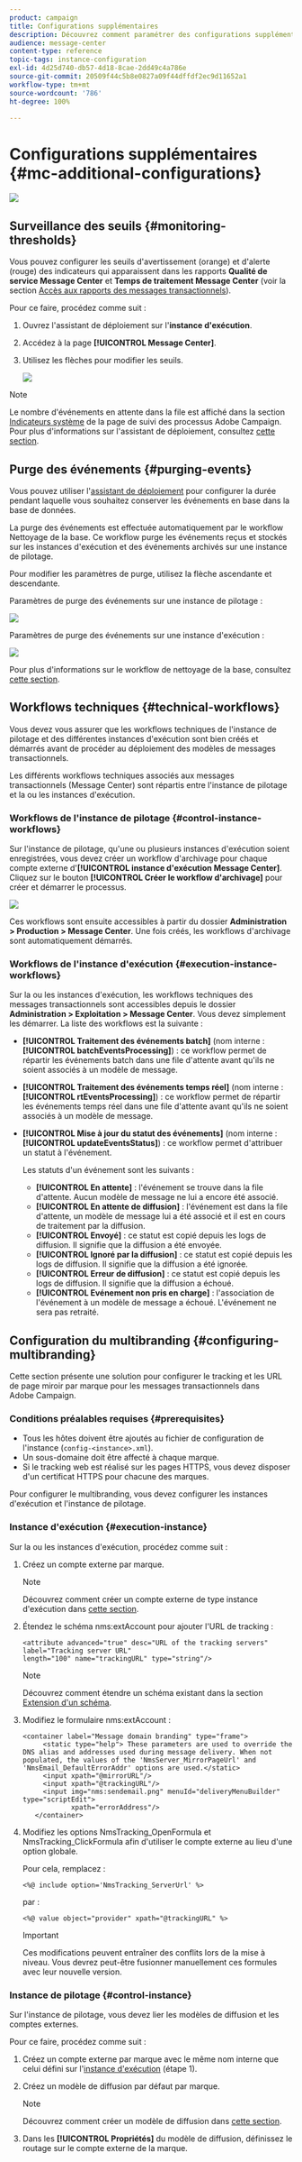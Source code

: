 ```yaml
---
product: campaign
title: Configurations supplémentaires
description: Découvrez comment paramétrer des configurations supplémentaires pour les messages transactionnels dans Adobe Campaign Classic.
audience: message-center
content-type: reference
topic-tags: instance-configuration
exl-id: 4d25d740-db57-4d18-8cae-2dd49c4a786e
source-git-commit: 20509f44c5b8e0827a09f44dffdf2ec9d11652a1
workflow-type: tm+mt
source-wordcount: '786'
ht-degree: 100%

---
```


# Configurations supplémentaires {#mc-additional-configurations}

![](../../assets/v7-only.svg)

## Surveillance des seuils {#monitoring-thresholds}

Vous pouvez configurer les seuils d&#39;avertissement (orange) et d&#39;alerte (rouge) des indicateurs qui apparaissent dans les rapports **Qualité de service Message Center** et **Temps de traitement Message Center** (voir la section [Accès aux rapports des messages transactionnels](../../message-center/using/about-transactional-messaging-reports.md)).

Pour ce faire, procédez comme suit :

1. Ouvrez l&#39;assistant de déploiement sur l&#39;**instance d&#39;exécution**.

1. Accédez à la page **[!UICONTROL Message Center]**.

1. Utilisez les flèches pour modifier les seuils.

   ![](assets/messagecenter_monitor_events_001.png)

>[!NOTE]
>
>Le nombre d&#39;événements en attente dans la file est affiché dans la section [Indicateurs système](../../production/using/monitoring-processes.md#system-indicators) de la page de suivi des processus Adobe Campaign. Pour plus d&#39;informations sur l&#39;assistant de déploiement, consultez [cette section](../../installation/using/deploying-an-instance.md#deployment-wizard).

## Purge des événements {#purging-events}

Vous pouvez utiliser l&#39;[assistant de déploiement](../../production/using/database-cleanup-workflow.md#deployment-wizard) pour configurer la durée pendant laquelle vous souhaitez conserver les événements en base dans la base de données.

La purge des événements est effectuée automatiquement par le workflow [](../../production/using/database-cleanup-workflow.md)Nettoyage de la base. Ce workflow purge les événements reçus et stockés sur les instances d&#39;exécution et des événements archivés sur une instance de pilotage.

Pour modifier les paramètres de purge, utilisez la flèche ascendante et descendante.

Paramètres de purge des événements sur une instance de pilotage :

![](assets/messagecenter_delete_events_001.png)

Paramètres de purge des événements sur une instance d&#39;exécution :

![](assets/messagecenter_delete_events_002.png)

Pour plus d&#39;informations sur le workflow de nettoyage de la base, consultez [cette section](../../production/using/database-cleanup-workflow.md).


## Workflows techniques {#technical-workflows}

Vous devez vous assurer que les workflows techniques de l&#39;instance de pilotage et des différentes instances d&#39;exécution sont bien créés et démarrés avant de procéder au déploiement des modèles de messages transactionnels.

Les différents workflows techniques associés aux messages transactionnels (Message Center) sont répartis entre l&#39;instance de pilotage et la ou les instances d&#39;exécution.

### Workflows de l&#39;instance de pilotage {#control-instance-workflows}

Sur l&#39;instance de pilotage, qu&#39;une ou plusieurs instances d&#39;exécution soient enregistrées, vous devez créer un workflow d&#39;archivage pour chaque compte externe d&#39;**[!UICONTROL instance d&#39;exécution Message Center]**. Cliquez sur le bouton **[!UICONTROL Créer le workflow d&#39;archivage]** pour créer et démarrer le processus.

![](assets/messagecenter_archiving_002.png)

Ces workflows sont ensuite accessibles à partir du dossier **Administration > Production > Message Center**. Une fois créés, les workflows d&#39;archivage sont automatiquement démarrés.

<!--**Minimal architecture**

Once the control and execution modules are installed on the same instance, you must create the archiving workflow using the deployment wizard. Click the **[!UICONTROL Create the archiving workflow]** button to create and start the workflow.

![](assets/messagecenter_archiving_001.png)-->

### Workflows de l&#39;instance d&#39;exécution {#execution-instance-workflows}

Sur la ou les instances d&#39;exécution, les workflows techniques des messages transactionnels sont accessibles depuis le dossier **Administration > Exploitation > Message Center**. Vous devez simplement les démarrer. La liste des workflows est la suivante :

* **[!UICONTROL Traitement des événements batch]** (nom interne : **[!UICONTROL batchEventsProcessing]**) : ce workflow permet de répartir les événements batch dans une file d&#39;attente avant qu&#39;ils ne soient associés à un modèle de message.
* **[!UICONTROL Traitement des événements temps réel]** (nom interne : **[!UICONTROL rtEventsProcessing]**) : ce workflow permet de répartir les événements temps réel dans une file d&#39;attente avant qu&#39;ils ne soient associés à un modèle de message.
* **[!UICONTROL Mise à jour du statut des événements]** (nom interne : **[!UICONTROL updateEventsStatus]**) : ce workflow permet d&#39;attribuer un statut à l&#39;événement.

   Les statuts d&#39;un événement sont les suivants :

   * **[!UICONTROL En attente]** : l&#39;événement se trouve dans la file d&#39;attente. Aucun modèle de message ne lui a encore été associé.
   * **[!UICONTROL En attente de diffusion]** : l&#39;événement est dans la file d&#39;attente, un modèle de message lui a été associé et il est en cours de traitement par la diffusion.
   * **[!UICONTROL Envoyé]** : ce statut est copié depuis les logs de diffusion. Il signifie que la diffusion a été envoyée.
   * **[!UICONTROL Ignoré par la diffusion]** : ce statut est copié depuis les logs de diffusion. Il signifie que la diffusion a été ignorée.
   * **[!UICONTROL Erreur de diffusion]** : ce statut est copié depuis les logs de diffusion. Il signifie que la diffusion a échoué.
   * **[!UICONTROL Evénement non pris en charge]** : l&#39;association de l&#39;événement à un modèle de message a échoué. L&#39;événement ne sera pas retraité.

## Configuration du multibranding {#configuring-multibranding}

Cette section présente une solution pour configurer le tracking et les URL de page miroir par marque pour les messages transactionnels dans Adobe Campaign.

### Conditions préalables requises {#prerequisites}

* Tous les hôtes doivent être ajoutés au fichier de configuration de l&#39;instance (`config-<instance>.xml`).
* Un sous-domaine doit être affecté à chaque marque.
* Si le tracking web est réalisé sur les pages HTTPS, vous devez disposer d&#39;un certificat HTTPS pour chacune des marques.

Pour configurer le multibranding, vous devez configurer les instances d&#39;exécution et l&#39;instance de pilotage.

### Instance d&#39;exécution {#execution-instance}

Sur la ou les instances d&#39;exécution, procédez comme suit :

1. Créez un compte externe par marque.

   >[!NOTE]
   >
   >Découvrez comment créer un compte externe de type instance d&#39;exécution dans [cette section](../../message-center/using/configuring-instances.md#control-instance).

1. Étendez le schéma nms:extAccount pour ajouter l&#39;URL de tracking :

   ```
   <attribute advanced="true" desc="URL of the tracking servers" label="Tracking server URL"
   length="100" name="trackingURL" type="string"/>
   ```

   >[!NOTE]
   >
   >Découvrez comment étendre un schéma existant dans la section [Extension d&#39;un schéma](../../configuration/using/extending-a-schema.md).

1. Modifiez le formulaire nms:extAccount :

   ```
   <container label="Message domain branding" type="frame">
        <static type="help"> These parameters are used to override the DNS alias and addresses used during message delivery. When not populated, the values of the 'NmsServer_MirrorPageUrl' and 'NmsEmail_DefaultErrorAddr' options are used.</static>
        <input xpath="@mirrorURL"/>
        <input xpath="@trackingURL"/>
        <input img="nms:sendemail.png" menuId="deliveryMenuBuilder" type="scriptEdit">
               xpath="errorAddress"/>
      </container>
   ```

1. Modifiez les options NmsTracking_OpenFormula et NmsTracking_ClickFormula afin d&#39;utiliser le compte externe au lieu d&#39;une option globale.

   Pour cela, remplacez :

   ```
   <%@ include option='NmsTracking_ServerUrl' %>
   ```

   par :

   ```
   <%@ value object="provider" xpath="@trackingURL" %>
   ```

   >[!IMPORTANT]
   >
   >Ces modifications peuvent entraîner des conflits lors de la mise à niveau. Vous devrez peut-être fusionner manuellement ces formules avec leur nouvelle version.

### Instance de pilotage {#control-instance}

Sur l&#39;instance de pilotage, vous devez lier les modèles de diffusion et les comptes externes.

Pour ce faire, procédez comme suit :

1. Créez un compte externe par marque avec le même nom interne que celui défini sur l&#39;[instance d&#39;exécution](#execution-instance) (étape 1).

1. Créez un modèle de diffusion par défaut par marque.

   >[!NOTE]
   >
   >    Découvrez comment créer un modèle de diffusion dans [cette section](../../delivery/using/creating-a-delivery-template.md#creating-a-new-template).

1. Dans les **[!UICONTROL Propriétés]** du modèle de diffusion, définissez le routage sur le compte externe de la marque.
